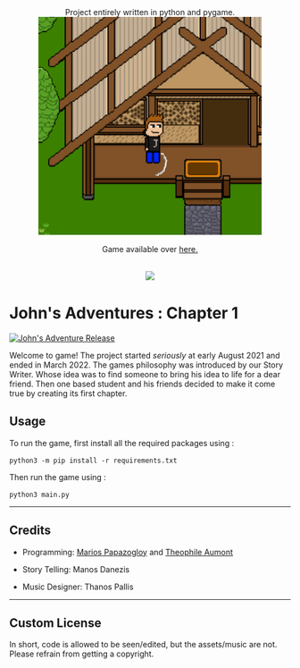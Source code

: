 <div align="center">
Project entirely written in python and pygame. <br>
<img src="./data/doc/header_image.png" width=400 height=390>
<p>Game available over <a href="https://ibox-studios.itch.io/johns-adventure-chapter-1">here.</a></p>
<br/>
<img src="https://img.shields.io/github/repo-size/mariospapaz/JohnsAdventure">

</div>

# John's Adventures : Chapter 1

[![John's Adventure Release](https://github.com/mariospapaz/JohnsAdventure/actions/workflows/deployment.yml/badge.svg)](https://github.com/mariospapaz/JohnsAdventure/actions/workflows/deployment.yml)


Welcome to game! The project started *seriously* at early August 2021 and ended in March 2022. 
The games philosophy was introduced by our Story Writer. Whose idea was to find someone to bring his idea to life for a dear friend.
Then one based student and his friends decided to make it come true by creating its first chapter.


## Usage
To run the game, first install all the required packages using :
```shell
python3 -m pip install -r requirements.txt
```
Then run the game using :
```shell
python3 main.py
```

---
## Credits

- Programming: [Marios Papazogloy](https://github.com/mariospapaz) and [Theophile Aumont](https://github.com/fkS124)
 
- Story Telling: Manos Danezis

- Music Designer: Thanos Pallis
 
---
## Custom License
In short, code is allowed to be seen/edited, but the assets/music are not. <br> 
Please refrain from getting a copyright.  
